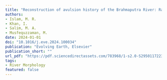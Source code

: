 ```yaml
---
title: "Reconstruction of avulsion history of the Brahmaputra River: Rare example of a giant braided river course alteration through multi-channel multi-avulsion processes"
authors:
- Islam, M. R.
- Khan, I.
- Salim, M. A.
- Musfequzzaman, M.
date: 2024-01-01
doi: "10.1016/j.eve.2024.100034"
publication: "Evolving Earth, Elsevier"
publication_short: ""
url_pdf: "https://pdf.sciencedirectassets.com/783968/1-s2.0-S2950117223X0003X/1-s2.0-S2950117224000049/main.pdf?X-Amz-Security-Token=IQoJb3JpZ2luX2VjEHkaCXVzLWVhc3QtMSJHMEUCIQDqiKUjuZdy%2F%2Fyp9k5VnqDaXPXTZwIL1NlEOLq%2BlKZkwgIgBtUKr%2BCFGNJcTlPNpov%2BdT77u30p9b%2FDgPvEoIiYm0AqswUIcRAFGgwwNTkwMDM1NDY4NjUiDPPXq6elCzyDubdn%2FCqQBe6rtC0YvUkvU2z8ZBVC9NKCcLeg%2FKZLk0oE4JtSIPiMiM9EBYFO2F3%2FMR0nPONHR0pSksLW2zpDL5d2GguEa%2BaFq2KbEIR0QJT05w%2BEBnrPUC4dUc7zodlpnbBMHMjceUQdxTTdvBSMegeCT3PI1dEiKfmPT2jMMYmCTNhg8xVYbEIEtlfF9KpMfXSzQkunpfRVEV7SrGguonUQFjaPaFZtBArwTX2j%2BP5OH4OY%2FzAuDDfrV%2F96oEkfRGXfqH5RqgNgqjN4vuiyRhCHlM0koR%2FjjQMmvPEvzOw6PZF0TrolRPNKkX%2Bc847OYSMWXDItmRIQ1sV4062M2x4v3a%2BGplO2VrjsqY0QPYfw%2Fa188KigB6%2BowHr8uFF8Pi4XmxcZiU7qjOO0Qxsaiu9SYqinRXk78wjQ8jou4YUQC22lwjJPoqui5dZgmU1tNI1GzNRTcZBnO0dRN9LZrnA2sheepsKxIpPqPKWOkp5DnuJ%2BFPiwYIj6uf2mP3Bg%2B4J%2BRLvYapH0tvlaq3%2FBEKKMK3W5hjADCzR%2F3JDRRXoyesQuCebcJiZG0K%2FbhKYvoNXCQ8YrQp2lM7vrXL8YhuyGlcuVMfh8hM8Gh8AOatILP8wE3j5zTN42e8lqhkADpYw1hprbqabNfDuxx7pu%2BXitLijoNg3nU2LOEeQqR6fGx%2Bo%2B4oyyuJ8qRGcw4b88Av%2FIfl6FcdbS9zS%2BrqkkztTjBQlxTniTWqgu4AqQ7xf8m03%2BZROge317%2BRWaotugxDLVrluyvNDfB61Ijwqio0ra3oO143zu2vkm6cedXmE9u1NhPdFjkSYCqnvOtlN7ZCkvTBWxQhOWiDq4lbKiuyygOXFkHOi6R%2FFQIr9PfW4sJYxg6n1NMNum%2BcIGOrEBU3Xxn%2Fft1XyvLnjGVlyxO7QzkZ3PmAt4ehg1N9ked9NIQptJPgowDNYp28RQVH63teebv%2B0vRjcr2gk%2BxvCLiipEfFnIkf8n6vhnczt2RhfGfdGCpXBwHYLCPh6iNGYMDFTKJdpBJiOBwargOWnf9XHUSR%2FuoIboOPGiJenb7cMxUyQzduYVaRayqh%2BuPijORfPQ%2ByS65MYnrRpqRTLCgOFXiQwIeySU60g0TsVzeoY7&X-Amz-Algorithm=AWS4-HMAC-SHA256&X-Amz-Date=20250627T085840Z&X-Amz-SignedHeaders=host&X-Amz-Expires=299&X-Amz-Credential=ASIAQ3PHCVTY3RFR7MGI%2F20250627%2Fus-east-1%2Fs3%2Faws4_request&X-Amz-Signature=1b7062c4907c5232111be9088b05634415a0a7dc7703f64387c2ec808e7b95a4&hash=7bff5cecbe45591edfa8e05f5a8947e664cc7c6e13ebe190862e5955c6c94a1f&host=68042c943591013ac2b2430a89b270f6af2c76d8dfd086a07176afe7c76c2c61&pii=S2950117224000049&tid=spdf-4ea3668f-49d3-4c27-afc6-bd0054c30952&sid=d586aebf791f4241b95a60b695949be4afbegxrqb&type=client&tsoh=d3d3LnNjaWVuY2VkaXJlY3QuY29t&rh=d3d3LnNjaWVuY2VkaXJlY3QuY29t&ua=18025d535253050155545b&rr=9563be748f63b258&cc=bd"
tags:
- River Morphology
featured: false
---
```

